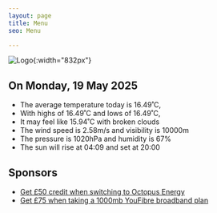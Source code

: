 ```yaml
---
layout: page
title: Menu
seo: Menu

---
```


![Logo](/images/logo.jpg){:width="832px"}

<!-- weather_marker starts -->
## On Monday, 19 May 2025

- The average temperature today is 16.49˚C,
- With highs of 16.49˚C and lows of 16.49˚C,
- It may feel like 15.94˚C with broken clouds
- The wind speed is 2.58m/s and visibility is 10000m
- The pressure is 1020hPa and humidity is 67%
- The sun will rise at 04:09 and set at 20:00

<!-- weather_marker ends -->

## Sponsors

- [Get £50 credit when switching to Octopus Energy](https://bit.ly/3oD1nnS)
- [Get £75 when taking a 1000mb YouFibre broadband plan](https://aklam.io/91zWhU?)
